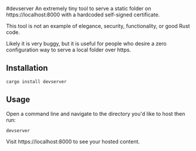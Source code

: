 #devserver
An extremely tiny tool to serve a static folder on https://localhost:8000 with a hardcoded self-signed certificate.

This tool is not an example of elegance, security, functionality, or good Rust code.

Likely it is very buggy, but it is useful for people who desire a zero configuration way to serve a local folder over https.

## Installation
```
cargo install devserver
```

## Usage

Open a command line and navigate to the directory you'd like to host then run:
```
devserver
```

Visit https://localhost:8000 to see your hosted content.

